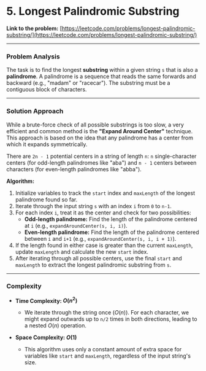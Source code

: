 # 5. Longest Palindromic Substring

**Link to the problem:** [https://leetcode.com/problems/longest-palindromic-substring/](https://leetcode.com/problems/longest-palindromic-substring/)

---

### **Problem Analysis**

The task is to find the longest **substring** within a given string `s` that is also a **palindrome**. A palindrome is a sequence that reads the same forwards and backward (e.g., "madam" or "racecar"). The substring must be a contiguous block of characters.

---

### **Solution Approach**

While a brute-force check of all possible substrings is too slow, a very efficient and common method is the **"Expand Around Center"** technique. This approach is based on the idea that any palindrome has a center from which it expands symmetrically.

There are `2n - 1` potential centers in a string of length `n`: `n` single-character centers (for odd-length palindromes like "aba") and `n - 1` centers between characters (for even-length palindromes like "abba").



**Algorithm:**

1.  Initialize variables to track the `start` index and `maxLength` of the longest palindrome found so far.
2.  Iterate through the input string `s` with an index `i` from `0` to `n-1`.
3.  For each index `i`, treat it as the center and check for two possibilities:
    * **Odd-length palindrome:** Find the length of the palindrome centered at `i` (e.g., `expandAroundCenter(s, i, i)`).
    * **Even-length palindrome:** Find the length of the palindrome centered between `i` and `i+1` (e.g., `expandAroundCenter(s, i, i + 1)`).
4.  If the length found in either case is greater than the current `maxLength`, update `maxLength` and calculate the new `start` index.
5.  After iterating through all possible centers, use the final `start` and `maxLength` to extract the longest palindromic substring from `s`.

---

### **Complexity**

* **Time Complexity: $O(n^2)$**
    * We iterate through the string once ($O(n)$). For each character, we might expand outwards up to `n/2` times in both directions, leading to a nested $O(n)$ operation.

* **Space Complexity: $O(1)$**
    * This algorithm uses only a constant amount of extra space for variables like `start` and `maxLength`, regardless of the input string's size.